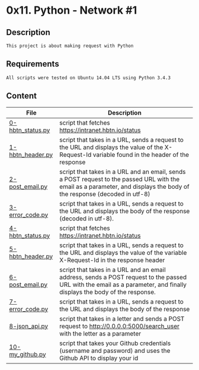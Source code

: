 # 0x11. Python - Network #1
## Description
    This project is about making request with Python
## Requirements
    All scripts were tested on Ubuntu 14.04 LTS using Python 3.4.3
## Content
| File | Description |
| --- | --- |
| [0-hbtn_status.py](./0-hbtn_status.py) | script that fetches https://intranet.hbtn.io/status |
| [1-hbtn_header.py](./1-hbtn_header.py) | script that takes in a URL, sends a request to the URL and displays the value of the X-Request-Id variable found in the header of the response |
| [2-post_email.py](./2-post_email.py) | script that takes in a URL and an email, sends a POST request to the passed URL with the email as a parameter, and displays the body of the response (decoded in utf-8) |
| [3-error_code.py](./3-error_code.py) | script that takes in a URL, sends a request to the URL and displays the body of the response (decoded in utf-8). |
| [4-hbtn_status.py](./4-hbtn_status.py) | script that fetches https://intranet.hbtn.io/status |
| [5-hbtn_header.py](./5-hbtn_header.py) | script that takes in a URL, sends a request to the URL and displays the value of the variable X-Request-Id in the response header |
| [6-post_email.py](./6-post_email.py) | script that takes in a URL and an email address, sends a POST request to the passed URL with the email as a parameter, and finally displays the body of the response. |
| [7-error_code.py](./7-error_code.py) | script that takes in a URL, sends a request to the URL and displays the body of the response |
| [8-json_api.py](./8-json_api.py) | script that takes in a letter and sends a POST request to http://0.0.0.0:5000/search_user with the letter as a parameter |
| [10-my_github.py](./10-my_github.py) | script that takes your Github credentials (username and password) and uses the Github API to display your id |

